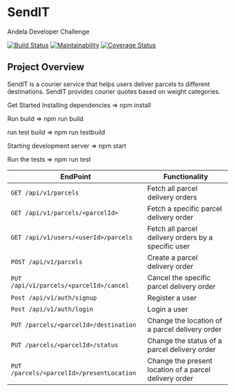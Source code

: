# SendIT
Andela Developer Challenge

[![Build Status](https://travis-ci.org/mcaleb808/SendIT.svg?branch=develop)](https://travis-ci.org/mcaleb808/SendIT)     [![Maintainability](https://api.codeclimate.com/v1/badges/1401d33e6ed13b240c46/maintainability)](https://codeclimate.com/github/mcaleb808/SendIT/maintainability)  [![Coverage Status](https://coveralls.io/repos/github/mcaleb808/SendIT/badge.svg?branch=develop)](https://coveralls.io/github/mcaleb808/SendIT?branch=develop)

## Project Overview

SendIT is a courier service that helps users deliver parcels to different destinations. SendIT
provides courier quotes based on weight categories. 

Get Started
Installing dependencies => npm install

Run build => npm run build

run test build => npm run testbuild

Starting development server => npm start

Run the tests => npm run test

| EndPoint | Functionality |
| --- | --- |
| `GET /api/v1/parcels` | Fetch all parcel delivery orders |
| `GET /api/v1/parcels/<parcelId>` | Fetch a specific parcel delivery order |
| `GET /api/v1/users/<userId>/parcels` | Fetch all parcel delivery orders by a specific user |
| `POST /api/v1/parcels` | Create a parcel delivery order |
| `PUT /api/v1/parcels/<parcelId>/cancel` | Cancel the specific parcel delivery order |
| `Post /api/v1/auth/signup` | Register a user |
| `Post /api/v1/auth/login` | Login a user |
| `PUT /parcels/<parcelId>/destination ` | Change the location of a parcel delivery order |
| `PUT /parcels/<parcelId>/status ` | Change the status of a parcel delivery order |
| `PUT /parcels/<parcelId>/presentLocation ` | Change the present location of a parcel delivery order |




